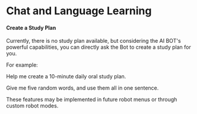 # Chat and Language Learning

#### Create a Study Plan

Currently, there is no study plan available, but considering the AI BOT's powerful capabilities, you can directly ask the Bot to create a study plan for you.

For example:

Help me create a 10-minute daily oral study plan.

Give me five random words, and use them all in one sentence.

These features may be implemented in future robot menus or through custom robot modes.